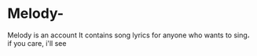 # Melody-
Melody is an account It contains song lyrics for anyone who wants to sing، if you care, i'll see 
